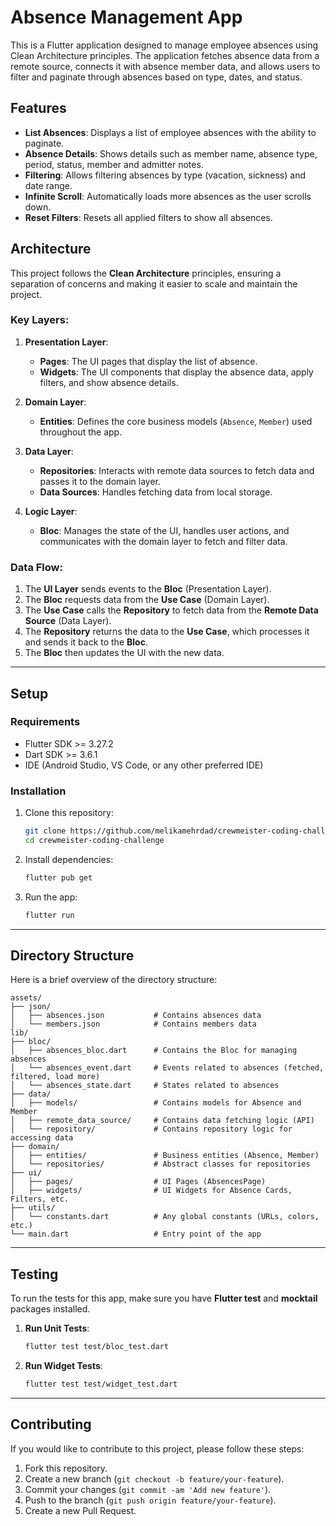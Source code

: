 
# **Absence Management App**

This is a Flutter application designed to manage employee absences using Clean Architecture principles. The application fetches absence data from a remote source, connects it with absence member data, and allows users to filter and paginate through absences based on type, dates, and status.

## **Features**
- **List Absences**: Displays a list of employee absences with the ability to paginate.
- **Absence Details**: Shows details such as member name, absence type, period, status, member and admitter notes.
- **Filtering**: Allows filtering absences by type (vacation, sickness) and date range.
- **Infinite Scroll**: Automatically loads more absences as the user scrolls down.
- **Reset Filters**: Resets all applied filters to show all absences.

## **Architecture**
This project follows the **Clean Architecture** principles, ensuring a separation of concerns and making it easier to scale and maintain the project.

### **Key Layers:**
1. **Presentation Layer**:
   - **Pages**: The UI pages that display the list of absence.
   - **Widgets**: The UI components that display the absence data, apply filters, and show absence details.
  
2. **Domain Layer**:
   - **Entities**: Defines the core business models (`Absence`, `Member`) used throughout the app.
  
3. **Data Layer**:
   - **Repositories**: Interacts with remote data sources to fetch data and passes it to the domain layer.
   - **Data Sources**: Handles fetching data from local storage.

4. **Logic Layer**:
   - **Bloc**: Manages the state of the UI, handles user actions, and communicates with the domain layer to fetch and filter data.

### **Data Flow**:
1. The **UI Layer** sends events to the **Bloc** (Presentation Layer).
2. The **Bloc** requests data from the **Use Case** (Domain Layer).
3. The **Use Case** calls the **Repository** to fetch data from the **Remote Data Source** (Data Layer).
4. The **Repository** returns the data to the **Use Case**, which processes it and sends it back to the **Bloc**.
5. The **Bloc** then updates the UI with the new data.

---

## **Setup**

### **Requirements**
- Flutter SDK >= 3.27.2
- Dart SDK >= 3.6.1
- IDE (Android Studio, VS Code, or any other preferred IDE)

### **Installation**

1. Clone this repository:
    ```bash
    git clone https://github.com/melikamehrdad/crewmeister-coding-challenge.git
    cd crewmeister-coding-challenge
    ```

2. Install dependencies:
    ```bash
    flutter pub get
    ```

3. Run the app:
    ```bash
    flutter run
    ```

---

## **Directory Structure**
Here is a brief overview of the directory structure:

```
assets/
├── json/
│   ├── absences.json           # Contains absences data
│   └── members.json            # Contains members data
lib/
├── bloc/
│   ├── absences_bloc.dart      # Contains the Bloc for managing absences
│   └── absences_event.dart     # Events related to absences (fetched, filtered, load more)
│   └── absences_state.dart     # States related to absences
├── data/
│   ├── models/                 # Contains models for Absence and Member
│   ├── remote_data_source/     # Contains data fetching logic (API)
│   └── repository/             # Contains repository logic for accessing data
├── domain/
│   ├── entities/               # Business entities (Absence, Member)
│   └── repositories/           # Abstract classes for repositories
├── ui/
│   ├── pages/                  # UI Pages (AbsencesPage)
│   ├── widgets/                # UI Widgets for Absence Cards, Filters, etc.
├── utils/
│   └── constants.dart          # Any global constants (URLs, colors, etc.)
└── main.dart                   # Entry point of the app
```

---

## **Testing**

To run the tests for this app, make sure you have **Flutter test** and **mocktail** packages installed.

1. **Run Unit Tests**:
   ```bash
   flutter test test/bloc_test.dart
   ```

2. **Run Widget Tests**:
   ```bash
   flutter test test/widget_test.dart
   ```

---

## **Contributing**

If you would like to contribute to this project, please follow these steps:

1. Fork this repository.
2. Create a new branch (`git checkout -b feature/your-feature`).
3. Commit your changes (`git commit -am 'Add new feature'`).
4. Push to the branch (`git push origin feature/your-feature`).
5. Create a new Pull Request.
